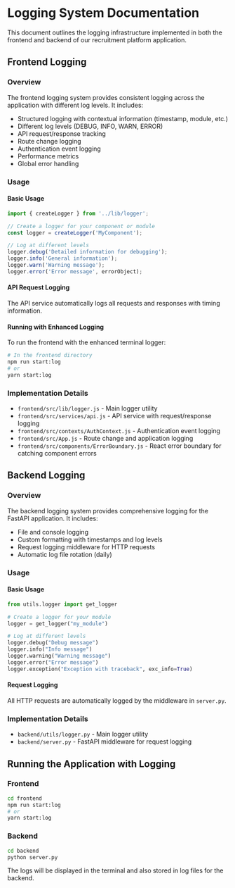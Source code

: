 # Logging System Documentation

This document outlines the logging infrastructure implemented in both the frontend and backend of our recruitment platform application.

## Frontend Logging

### Overview

The frontend logging system provides consistent logging across the application with different log levels. It includes:

- Structured logging with contextual information (timestamp, module, etc.)
- Different log levels (DEBUG, INFO, WARN, ERROR)
- API request/response tracking
- Route change logging
- Authentication event logging
- Performance metrics
- Global error handling

### Usage

#### Basic Usage

```javascript
import { createLogger } from '../lib/logger';

// Create a logger for your component or module
const logger = createLogger('MyComponent');

// Log at different levels
logger.debug('Detailed information for debugging');
logger.info('General information');
logger.warn('Warning message');
logger.error('Error message', errorObject);
```

#### API Request Logging

The API service automatically logs all requests and responses with timing information.

#### Running with Enhanced Logging

To run the frontend with the enhanced terminal logger:

```bash
# In the frontend directory
npm run start:log
# or
yarn start:log
```

### Implementation Details

- `frontend/src/lib/logger.js` - Main logger utility
- `frontend/src/services/api.js` - API service with request/response logging
- `frontend/src/contexts/AuthContext.js` - Authentication event logging
- `frontend/src/App.js` - Route change and application logging
- `frontend/src/components/ErrorBoundary.js` - React error boundary for catching component errors

## Backend Logging

### Overview

The backend logging system provides comprehensive logging for the FastAPI application. It includes:

- File and console logging
- Custom formatting with timestamps and log levels
- Request logging middleware for HTTP requests
- Automatic log file rotation (daily)

### Usage

#### Basic Usage

```python
from utils.logger import get_logger

# Create a logger for your module
logger = get_logger("my_module")

# Log at different levels
logger.debug("Debug message")
logger.info("Info message")
logger.warning("Warning message")
logger.error("Error message")
logger.exception("Exception with traceback", exc_info=True)
```

#### Request Logging

All HTTP requests are automatically logged by the middleware in `server.py`.

### Implementation Details

- `backend/utils/logger.py` - Main logger utility
- `backend/server.py` - FastAPI middleware for request logging

## Running the Application with Logging

### Frontend

```bash
cd frontend
npm run start:log
# or
yarn start:log
```

### Backend

```bash
cd backend
python server.py
```

The logs will be displayed in the terminal and also stored in log files for the backend.